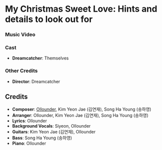 # My Christmas Sweet Love: Hints and details to look out for

### Music Video

### Cast

* **Dreamcatcher**: Themselves

### Other Credits

* **Director**: Dreamcatcher

## Credits

* **Composer**: [Ollounder](https://www.discogs.com/artist/6450665-Ollounder), Kim Yeon Jae (김연재), Song Ha Young (송하영)
* **Arranger**: Ollounder, Kim Yeon Jae (김연재), Song Ha Young (송하영)
* **Lyrics**: Ollounder
* **Background Vocals**: Siyeon, Ollounder
* **Guitars**: Kim Yeon Jae (김연재), Ollounder
* **Bass**: Song Ha Young (송하영)
* **Piano**: Ollounder
